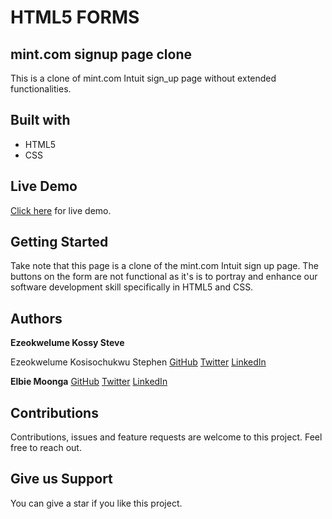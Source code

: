 # HTML5 FORMS

## mint.com signup page clone

This is a clone of mint.com Intuit sign_up page without extended functionalities.

## Built with

* HTML5
* CSS

## Live Demo

[Click here](https://rawcdn.githack.com/KossySteve/mint.com_signup_page_clone/69110614dba043cb89725a41032c2f7184d7ea67/index.html) for live demo.

## Getting Started

Take note that this page is a clone of the mint.com Intuit sign up page. The buttons on the form are not functional as it's is to portray and enhance our software development skill specifically in HTML5 and CSS.

## Authors

**Ezeokwelume Kossy Steve**

Ezeokwelume Kosisochukwu Stephen
[GitHub](https://github.com/KossySteve)
[Twitter](https://twitter.com/EzeSteve3/)
[LinkedIn](https://www.linkedin.com/in/steve-ez-b090ba198/)


**Elbie Moonga**
[GitHub](https://github.com/Elbie-em)
[Twitter](https://twitter.com/ElbieEm)
[LinkedIn](https://www.linkedin.com/in/elbie-moonga-253bbb12b/)


## Contributions

Contributions, issues and feature requests are welcome to this project. Feel free to reach out.

## Give us Support

You can give a star if you like this project.




